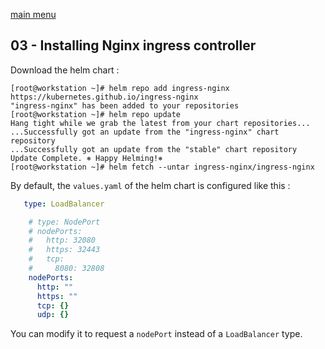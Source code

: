 [main menu](../README.md)

## 03 - Installing Nginx ingress controller

Download the helm chart : 

```console
[root@workstation ~]# helm repo add ingress-nginx https://kubernetes.github.io/ingress-nginx
"ingress-nginx" has been added to your repositories
[root@workstation ~]# helm repo update
Hang tight while we grab the latest from your chart repositories...
...Successfully got an update from the "ingress-nginx" chart repository
...Successfully got an update from the "stable" chart repository
Update Complete. ⎈ Happy Helming!⎈ 
[root@workstation ~]# helm fetch --untar ingress-nginx/ingress-nginx
```

By default, the `values.yaml` of the helm chart is configured like this :

```yaml
   type: LoadBalancer

    # type: NodePort
    # nodePorts:
    #   http: 32080
    #   https: 32443
    #   tcp:
    #     8080: 32808
    nodePorts:
      http: ""
      https: ""
      tcp: {}
      udp: {}
```

You can modify it to request a `nodePort` instead of a `LoadBalancer` type. 